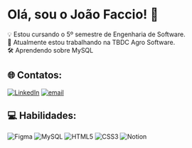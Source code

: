 # Olá, sou o João Faccio! 👋

💡 Estou cursando o 5º semestre de Engenharia de Software.
<br>
🌱 Atualmente estou trabalhando na TBDC Agro Software.
<br>
🛠️ Aprendendo sobre MySQL
<br>

## 🌐 Contatos:
[![LinkedIn](https://img.shields.io/badge/LinkedIn-%230077B5.svg?logo=linkedin&logoColor=white)](https://www.linkedin.com/in/jo%C3%A3o-faccio-a28816324/) 
[![email](https://img.shields.io/badge/Email-D14836?logo=gmail&logoColor=white)](mailto:joaofaccio210@gmail.com) 

## 💻 Habilidades:
![Figma](https://img.shields.io/badge/figma-%23F24E1E.svg?style=for-the-badge&logo=figma&logoColor=white) 
![MySQL](https://img.shields.io/badge/mysql-4479A1.svg?style=for-the-badge&logo=mysql&logoColor=white) 
![HTML5](https://img.shields.io/badge/html5-%23E34F26.svg?style=for-the-badge&logo=html5&logoColor=white) 
![CSS3](https://img.shields.io/badge/css3-%231572B6.svg?style=for-the-badge&logo=css3&logoColor=white) 
![Notion](https://img.shields.io/badge/Notion-%23000000.svg?style=for-the-badge&logo=notion&logoColor=white)


<!-- Proudly created with GPRM ( https://gprm.itsvg.in ) -->
